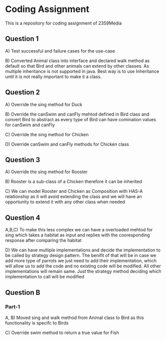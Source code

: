 # Coding Assignment
This is a repository for coding assignment of 2359Media


## Question 1

A) Test successful and failure cases for the use-case

B) Converted Animal class into interface and declared walk method as default so that Bird and other animals can extend by other classes. As multiple inheritance is not supported in java. Best way is to use Inheritance until it is not really important to make it a class.

## Question 2

A) Override the sing method for Duck

B) Override the canSwim and canFly mehtod defined in Bird class and convert Bird to abstract as every type of Bird can have comination values for canSwim and canFly

C) Override the sing method for Chicken

D) Override canSwim and canFly methods for Chicken class

## Question 3

A) Override the sing method for Rooster

B) Rooster is a sub-class of a Chicken therefore it can be inherited

C) We can model Rooster and Chicken as Composition with HAS-A relationship as it will avoid extending the class and we will have an opportunity to extend it with any other class when needed

## Question 4

A,B,C) To make this less complex we can have a overloaded mehtod for sing which takes a habitat as input and replies with the cooresponding response after comparing the habitat

D) We can have multiple implementations and decide the implementation to be called by strategy design pattern. The benifit of that will be in case we add more type of parrots we just need to add their implementation, which will allow us to add the code and no existing code will be modified. All other implementations will remain same. Just the strategy method deciding which implementation to call will be modified


## Question B

### Part-1

A, B) Moved sing and walk method from Animal class to Bird as this functionality is specifc to Birds

C) Override swim method to return a true value for Fish